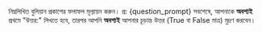 নিম্নলিখিত বুলিয়ান প্রকাশের ফলাফল মূল্যায়ন করুন।
প্র: {question_prompt}
সবশেষে, আপনাকে **অবশ্যই** প্রথমে "উত্তর:" লিখতে হবে, তারপর আপনি **অবশ্যই** আপনার চূড়ান্ত উত্তর (True বা False মাত্র) মুদ্রণ করবেন।